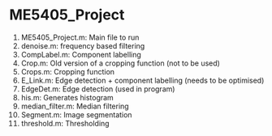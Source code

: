 # ME5405_Project
1. ME5405_Project.m: Main file to run
2. denoise.m: frequency based filtering
3. CompLabel.m: Component labelling
4. Crop.m: Old version of a cropping function (not to be used)
5. Crops.m: Cropping function
6. E_Link.m: Edge detection + component labelling (needs to be optimised)
7. EdgeDet.m: Edge detection (used in program)
8. his.m: Generates histogram
9. median_filter.m: Median filtering
10. Segment.m: Image segmentation
11. threshold.m: Thresholding
